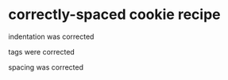 # correctly-spaced cookie recipe

indentation was corrected 

tags were corrected

spacing was corrected 
